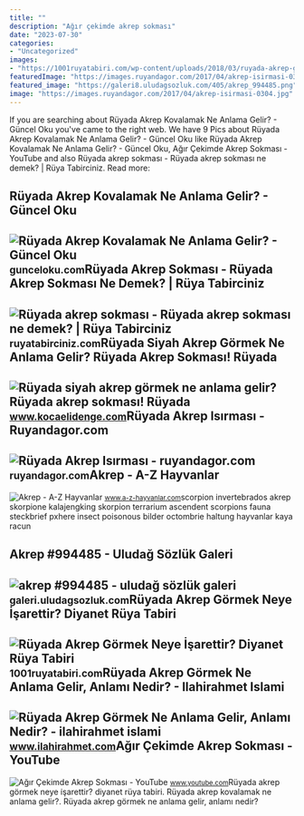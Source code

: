 ```yaml
---
title: ""
description: "Ağır çekimde akrep sokması"
date: "2023-07-30"
categories:
- "Uncategorized"
images:
- "https://1001ruyatabiri.com/wp-content/uploads/2018/03/ruyada-akrep-gormek-ruyada-akrep-oldurmek-ruyada-akrep-sokmasi-akrep-kovalamak-siyah-akrep-akrep-yavrusu-beyaz-akrep4.jpg"
featuredImage: "https://images.ruyandagor.com/2017/04/akrep-isirmasi-0304.jpg"
featured_image: "https://galeri8.uludagsozluk.com/405/akrep_994485.png"
image: "https://images.ruyandagor.com/2017/04/akrep-isirmasi-0304.jpg"
---
```


If you are searching about Rüyada Akrep Kovalamak Ne Anlama Gelir? - Güncel Oku you've came to the right web. We have 9 Pics about Rüyada Akrep Kovalamak Ne Anlama Gelir? - Güncel Oku like Rüyada Akrep Kovalamak Ne Anlama Gelir? - Güncel Oku, Ağır Çekimde Akrep Sokması - YouTube and also Rüyada akrep sokması - Rüyada akrep sokması ne demek? | Rüya Tabirciniz. Read more:

Rüyada Akrep Kovalamak Ne Anlama Gelir? - Güncel Oku
----------------------------------------------------

 ![Rüyada Akrep Kovalamak Ne Anlama Gelir? - Güncel Oku](https://gunceloku.com/uploads/ruyada-akrep-kovalamak-ne-anlama-gelir-638fae6054725.jpg) <small>gunceloku.com</small>Rüyada Akrep Sokması - Rüyada Akrep Sokması Ne Demek? | Rüya Tabirciniz
-----------------------------------------------------------------------

 ![Rüyada akrep sokması - Rüyada akrep sokması ne demek? | Rüya Tabirciniz](https://ruyatabirciniz.com/wp-content/uploads/2019/04/ruyada-akrep-sokmasi.jpg) <small>ruyatabirciniz.com</small>Rüyada Siyah Akrep Görmek Ne Anlama Gelir? Rüyada Akrep Sokması! Rüyada
-----------------------------------------------------------------------

 ![Rüyada siyah akrep görmek ne anlama gelir? Rüyada akrep sokması! Rüyada](https://static.daktilo.com/sites/830/uploads/2021/05/23/akrep.jpg) <small>www.kocaelidenge.com</small>Rüyada Akrep Isırması - Ruyandagor.com
--------------------------------------

 ![Rüyada Akrep Isırması - ruyandagor.com](https://images.ruyandagor.com/2017/04/akrep-isirmasi-0304.jpg) <small>ruyandagor.com</small>Akrep - A-Z Hayvanlar
---------------------

 ![Akrep - A-Z Hayvanlar](https://www.a-z-hayvanlar.com/wp-content/uploads/2021/01/akrep.jpg) <small>www.a-z-hayvanlar.com</small>scorpion invertebrados akrep skorpione kalajengking skorpion terrarium ascendent scorpions fauna steckbrief pxhere insect poisonous bilder octombrie haltung hayvanlar kaya racun

Akrep #994485 - Uludağ Sözlük Galeri
------------------------------------

 ![akrep #994485 - uludağ sözlük galeri](https://galeri8.uludagsozluk.com/405/akrep_994485.png) <small>galeri.uludagsozluk.com</small>Rüyada Akrep Görmek Neye İşarettir? Diyanet Rüya Tabiri
-------------------------------------------------------

 ![Rüyada Akrep Görmek Neye İşarettir? Diyanet Rüya Tabiri](https://1001ruyatabiri.com/wp-content/uploads/2018/03/ruyada-akrep-gormek-ruyada-akrep-oldurmek-ruyada-akrep-sokmasi-akrep-kovalamak-siyah-akrep-akrep-yavrusu-beyaz-akrep4.jpg) <small>1001ruyatabiri.com</small>Rüyada Akrep Görmek Ne Anlama Gelir, Anlamı Nedir? - Ilahirahmet Islami
-----------------------------------------------------------------------

 ![Rüyada Akrep Görmek Ne Anlama Gelir, Anlamı Nedir? - ilahirahmet islami](https://www.ilahirahmet.com/wp-content/uploads/2015/11/Rüyada-Akrep-Görmek-Ne-Anlama-Gelir.jpg) <small>www.ilahirahmet.com</small>Ağır Çekimde Akrep Sokması - YouTube
------------------------------------

 ![Ağır Çekimde Akrep Sokması - YouTube](https://i.ytimg.com/vi/ZVlnueU85YY/maxresdefault.jpg) <small>www.youtube.com</small>Rüyada akrep görmek neye i̇şarettir? diyanet rüya tabiri. Rüyada akrep kovalamak ne anlama gelir?. Rüyada akrep görmek ne anlama gelir, anlamı nedir?
